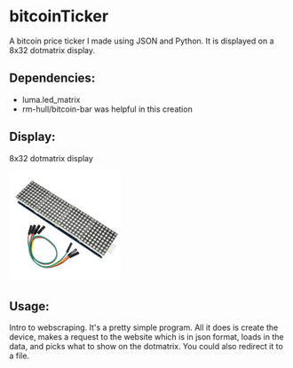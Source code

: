 # bitcoinTicker

A bitcoin price ticker I made using JSON and Python. It is displayed on a 8x32 dotmatrix display.

## Dependencies: 

* luma.led_matrix
* rm-hull/bitcoin-bar was helpful in this creation

## Display: 

8x32 dotmatrix display
<p>
  <a name="top" href="https://github.com/nolimitcarter/bitcoinTicker">
    <img height="200px" width="200px" src="pics/dotmatrix.jpg">
  </a>
</p>

## Usage: 

Intro to webscraping. It's a pretty simple program. All it does is create the device, makes a request to the website which is in json format, loads in the data, and picks what to show on the dotmatrix. You could also redirect it to a file.
